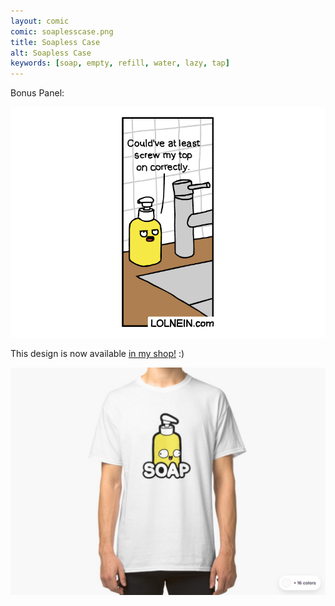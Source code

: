 ```yaml
---
layout: comic
comic: soaplesscase.png
title: Soapless Case
alt: Soapless Case
keywords: [soap, empty, refill, water, lazy, tap]
---
```


Bonus Panel:

![Soapless Case Bonus Panel](/images/soaplesscase_bonus.png)

This design is now available [in my shop!](https://www.redbubble.com/shop/Lolnein) :)

[![Soap Shirt](/images/soap_shirt.png)](https://www.redbubble.com/shop/Lolnein)